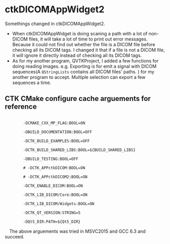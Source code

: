 <html>
<title>README</title>
<h1>ctkDICOMAppWidget2</h1>
<p>
  Somethings changed in ctkDICOMAppWidget2. 
  <ul>
    <li>When ctkDICOMAppWidget is doing scaning a path with a lot of non-DICOM files, it will take a lot of time to print out error messages. Because it could not find out whether the file is a DICOM file before checking all its DICOM tags. I changed it that if a file is not a DICOM file, it will ignore it directly instead of checking all its DICOM tags. </li>
    <li>
      As for my another program, QVTKProject, I added a few functions for doing reading images. 
      e.g. Exporting is for emit a signal with DICOM sequences(A <code>QStringLists</code> contains all DICOM files' paths. ) for my another program to accept. Multiple selection can export a few sequences a time. 
    </li>
  </ul>
  <h2>CTK CMake configure cache arguements for reference</h2>
  <code>
  		-DCMAKE_CXX_MP_FLAG:BOOL=ON <br>
		-DBUILD_DOCUMENTATION:BOOL=OFF <br>
		-DCTK_BUILD_EXAMPLES:BOOL=OFF <br>
		-DCTK_BUILD_SHARED_LIBS:BOOL=${BUILD_SHARED_LIBS} <br>
        -DBUILD_TESTING:BOOL=OFF <br>
        # -DCTK_APPctkDICOM:BOOL=ON <br>
        # -DCTK_APPctkDICOM2:BOOL=ON <br>
        -DCTK_ENABLE_DICOM:BOOL=ON <br>
        -DCTK_LIB_DICOM/Core:BOOL=ON <br>
        -DCTK_LIB_DICOM/Widgets:BOOL=ON <br>
        -DCTK_QT_VERSION:STRING=5 <br>
        -DQt5_DIR:PATH=${Qt5_DIR} <br>
  </code>
  The above arguements was tried in MSVC2015 and GCC 6.3 and succeed. 
</p>
</html>